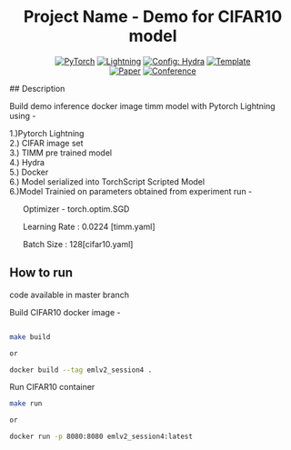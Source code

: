 


<div align="center">

# Project Name - Demo for CIFAR10 model

<a href="https://pytorch.org/get-started/locally/"><img alt="PyTorch" src="https://img.shields.io/badge/PyTorch-ee4c2c?logo=pytorch&logoColor=white"></a>
<a href="https://pytorchlightning.ai/"><img alt="Lightning" src="https://img.shields.io/badge/-Lightning-792ee5?logo=pytorchlightning&logoColor=white"></a>
<a href="https://hydra.cc/"><img alt="Config: Hydra" src="https://img.shields.io/badge/Config-Hydra-89b8cd"></a>
<a href="https://github.com/ashleve/lightning-hydra-template"><img alt="Template" src="https://img.shields.io/badge/-Lightning--Hydra--Template-017F2F?style=flat&logo=github&labelColor=gray"></a><br>
[![Paper](http://img.shields.io/badge/paper-arxiv.1001.2234-B31B1B.svg)](https://www.nature.com/articles/nature14539)
[![Conference](http://img.shields.io/badge/AnyConference-year-4b44ce.svg)](https://papers.nips.cc/paper/2020)

</div>
## Description


Build demo inference docker image timm model with Pytorch Lightning using -

1.)Pytorch Lightning
<br>
2.) CIFAR image set
<br>
3.) TIMM pre trained model
<br>
4.) Hydra
<br>
5.) Docker
<br>
6.) Model serialized into  TorchScript Scripted Model
<br>
6.)Model Trainied on  parameters obtained from experiment run - 

<ul>Optimizer - torch.optim.SGD </ul>
<ul>Learning Rate :  0.0224 [timm.yaml] </ul>
<ul>Batch Size : 128[cifar10.yaml] </ul>


## How to run

code available in master branch


Build CIFAR10 docker image - 
```bash

make build 

or 

docker build --tag emlv2_session4 .


```

Run CIFAR10 container

```bash
make run 

or 

docker run -p 8080:8080 emlv2_session4:latest

```

<br>


